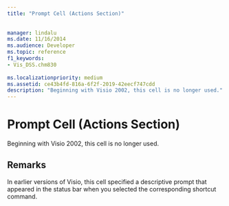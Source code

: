 ```yaml
---
title: "Prompt Cell (Actions Section)"
 
 
manager: lindalu
ms.date: 11/16/2014
ms.audience: Developer
ms.topic: reference
f1_keywords:
- Vis_DSS.chm830
 
ms.localizationpriority: medium
ms.assetid: ce43b4fd-816a-6f2f-2019-42eecf747cdd
description: "Beginning with Visio 2002, this cell is no longer used."
---
```


# Prompt Cell (Actions Section)

Beginning with Visio 2002, this cell is no longer used.
  
## Remarks

In earlier versions of Visio, this cell specified a descriptive prompt that appeared in the status bar when you selected the corresponding shortcut command.
  

